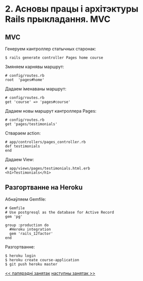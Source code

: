 # 2. Асновы працы і архітэктуры Rails прыкладання. MVC

## MVC

Генеруем кантроллер статычных старонак:

    $ rails generate controller Pages home course

Змяняем карнявы маршрут:

    # config/routes.rb
    root  'pages#home'
    
Дадаем іменаваны маршрут:

    # config/routes.rb
    get 'course' => 'pages#course'
    
Дадаем новы маршрут кантроллера Pages:

    # config/routes.rb
    get 'pages/testimonials'
    
Ствараем action:

    # app/controllers/pages_controller.rb
    def testimonials
    end

Дадаем View:

    # app/views/pages/testimonials.html.erb
    <h1>Testimonials</h1>
    
## Разгортванне на Heroku

Абнаўляем Gemfile:

    # Gemfile
    # Use postgresql as the database for Active Record
    gem 'pg'

    group :production do
      #Heroku integration
      gem 'rails_12factor'
    end

Разгортванне:

    $ heroku login
    $ heroku create course-application
    $ git push heroku master

  
  

[<< папярэдні занятак](1_lecture.md)
[наступны занятак >>](3_lecture.md)

